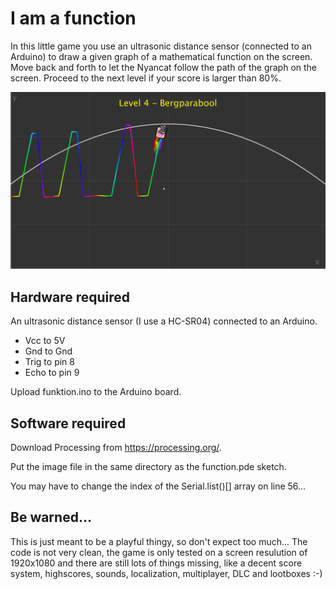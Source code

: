 # I am a function
In this little game you use an ultrasonic distance sensor (connected to an Arduino) to draw a given graph of a mathematical function on the screen. Move back and forth to let the Nyancat follow the path of the graph on the screen. Proceed to the next level if your score is larger than 80%.

![Screenshot](https://raw.githubusercontent.com/ralphcrutzen/I-am-a-function/master/screenshot.png)

## Hardware required
An ultrasonic distance sensor (I use a HC-SR04) connected to an Arduino.
* Vcc to 5V
* Gnd to Gnd
* Trig to pin 8
* Echo to pin 9

Upload funktion.ino to the Arduino board.

## Software required
Download Processing from https://processing.org/.

Put the image file in the same directory as the function.pde sketch.

You may have to change the index of the Serial.list()[] array on line 56...

## Be warned...
This is just meant to be a playful thingy, so don't expect too much... The code is not very clean, the game is only tested on a screen resulution of 1920x1080 and there are still lots of things missing, like a decent score system, highscores, sounds, localization, multiplayer, DLC and lootboxes :-)
